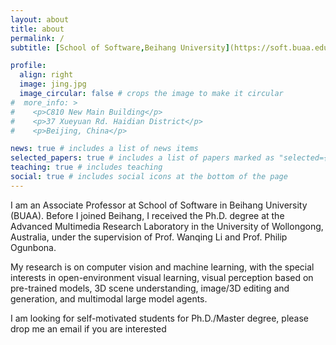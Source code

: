 ```yaml
---
layout: about
title: about
permalink: /
subtitle: [School of Software,Beihang University](https://soft.buaa.edu.cn/), C810 New Main Building, 37 Xueyuan Rd, Haidian District, Beijing, China

profile:
  align: right
  image: jing.jpg
  image_circular: false # crops the image to make it circular
#  more_info: >
#    <p>C810 New Main Building</p>
#    <p>37 Xueyuan Rd. Haidian District</p>
#    <p>Beijing, China</p>

news: true # includes a list of news items
selected_papers: true # includes a list of papers marked as "selected={true}"
teaching: true # includes teaching
social: true # includes social icons at the bottom of the page
---
```


I am an Associate Professor at School of Software in Beihang University (BUAA). Before I joined Beihang, I received the Ph.D. degree at the Advanced Multimedia Research Laboratory in the University of Wollongong, Australia, under the supervision of Prof. Wanqing Li and Prof. Philip Ogunbona.

My research is on computer vision and machine learning, with the special interests in open-environment visual learning, visual perception based on pre-trained models, 3D scene understanding, image/3D editing and generation, and multimodal large model agents.

I am looking for self-motivated students for Ph.D./Master degree, please drop me an email if you are interested
